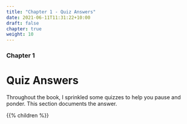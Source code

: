 ```yaml
---
title: "Chapter 1 - Quiz Answers"
date: 2021-06-11T11:31:22+10:00
draft: false
chapter: true
weight: 10
---
```


### Chapter 1

# Quiz Answers

Throughout the book, I sprinkled some quizzes to help you pause and ponder. This section documents the answer.

{{% children %}}